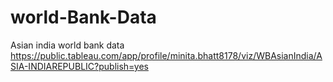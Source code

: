 # world-Bank-Data
Asian india world bank data
https://public.tableau.com/app/profile/minita.bhatt8178/viz/WBAsianIndia/ASIA-INDIAREPUBLIC?publish=yes
